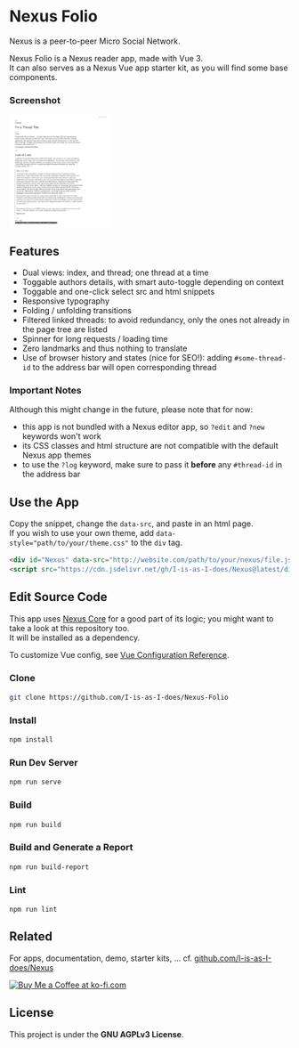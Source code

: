 # Nexus Folio

Nexus is a peer-to-peer Micro Social Network.  

Nexus Folio is a Nexus reader app, made with Vue 3.  
It can also serves as a Nexus Vue app starter kit, as you will find some base components.  

### Screenshot

<img src="doc/NxFolio-screenshot.png" height="200px" />

## Features

- Dual views: index, and thread; one thread at a time
- Toggable authors details, with smart auto-toggle depending on context
- Toggable and one-click select src and html snippets
- Responsive typography
- Folding / unfolding transitions
- Filtered linked threads: to avoid redundancy, only the ones not already in the page tree are listed
- Spinner for long requests / loading time
- Zero landmarks and thus nothing to translate
- Use of browser history and states (nice for SEO!): adding `#some-thread-id` to the address bar will open corresponding thread

### Important Notes

Although this might change in the future, please note that for now:  

- this app is not bundled with a Nexus editor app, so `?edit` and `?new` keywords won't work
- its CSS classes and html structure are not compatible with the default Nexus app themes
- to use the `?log` keyword, make sure to pass it **before** any `#thread-id` in the address bar

## Use the App

Copy the snippet, change the `data-src`, and paste in an html page.  
If you wish to use your own theme, add  `data-style="path/to/your/theme.css"` to the `div` tag.  

```html
<div id="Nexus" data-src="http://website.com/path/to/your/nexus/file.json#optional-thread-id"></div>
<script src="https://cdn.jsdelivr.net/gh/I-is-as-I-does/Nexus@latest/dist/js/NxFolio.js"></script>
```

## Edit Source Code

This app uses [Nexus Core](https://github.com/I-is-as-I-does/Nexus-Core) for a good part of its logic; you might want to take a look at this repository too.  
It will be installed as a dependency.  

To customize Vue config, see [Vue Configuration Reference](https://cli.vuejs.org/config/).

### Clone

```bash
git clone https://github.com/I-is-as-I-does/Nexus-Folio
```

### Install

```bash
npm install
```

### Run Dev Server

```bash
npm run serve
```

### Build

```bash
npm run build
```

### Build and Generate a Report

```bash
npm run build-report
```

### Lint

```
npm run lint
```

## Related

For apps, documentation, demo, starter kits, ... cf. [github.com/I-is-as-I-does/Nexus](https://github.com/I-is-as-I-does/Nexus) 

<a href='https://ko-fi.com/I2I17EOYP' target='_blank'><img height='36' style='border:0px;height:36px;' src='https://cdn.ko-fi.com/cdn/kofi2.png?v=3' border='0' alt='Buy Me a Coffee at ko-fi.com' /></a>


## License

This project is under the **GNU AGPLv3 License**. 
